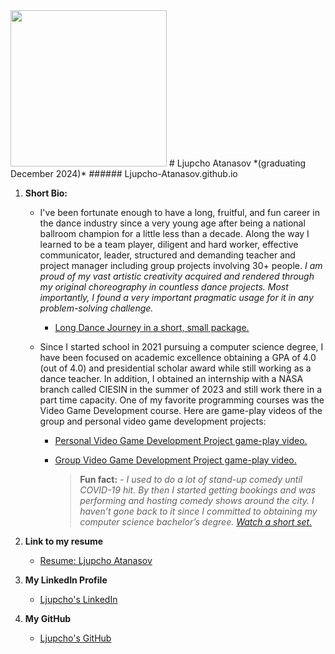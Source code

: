 <img src = "https://github.com/user-attachments/assets/e9182644-eb66-420e-b66c-bce9b8b36764" width="250" hight="250">
# Ljupcho Atanasov *(graduating December 2024)*
###### Ljupcho-Atanasov.github.io

1. **Short Bio:**
   - I've been fortunate enough to have a long, fruitful, and fun career in the dance industry since a very young age after being a national ballroom champion for a little less than a decade. Along the way I learned to be a team player, diligent and hard worker, effective communicator, leader, structured and demanding teacher and project manager including group projects involving 30+ people. *I am proud of my vast artistic creativity acquired and rendered through my original choreography in countless dance projects.* *_Most importantly, I found a very important pragmatic usage for it in any problem-solving challenge._*
      - [Long Dance Journey in a short, small package. ](https://youtu.be/NS2KevSf4Ew)
   
   - Since I started school in 2021 pursuing a computer science degree, I have been focused on academic excellence obtaining a GPA of 4.0 (out of 4.0) and presidential scholar award while still working as a dance teacher. In addition, I obtained an internship with a NASA branch called CIESIN in the summer of 2023 and still work there in a part time capacity. One of my favorite programming courses was the Video Game Development course. Here are game-play videos of the group and personal video game development projects:
      - [Personal Video Game Development Project game-play video.](https://youtu.be/ytsF_Xk6CPM)
      - [Group Video Game Development Project game-play video.](https://youtu.be/yMojUKcYryQ)

         > **Fun fact:**
            *- I used to do a lot of stand-up comedy until COVID-19 hit. By then I started getting bookings and was performing and hosting comedy shows around the city. I haven’t gone back to it since I committed to obtaining my computer science bachelor’s degree.*
                [*Watch a short set.*](https://youtu.be/RFoB3TBGZGQ)
  
2. **Link to my resume**
   - [Resume: Ljupcho Atanasov](https://view.officeapps.live.com/op/view.aspx?src=https%3A%2F%2Fraw.githubusercontent.com%2FLjupcho-Atanasov%2FLjupcho-Atanasov.github.io%2Fmain%2FResume%2520-%2520Ljupcho%2520Atanasov.docx&wdOrigin=BROWSELINK)
 
3. **My LinkedIn Profile**
   - [Ljupcho's LinkedIn](https://www.linkedin.com/in/ljupcho-atanasov/)

4. **My GitHub**
   - [Ljupcho's GitHub](https://github.com/Ljupcho-Atanasov)
